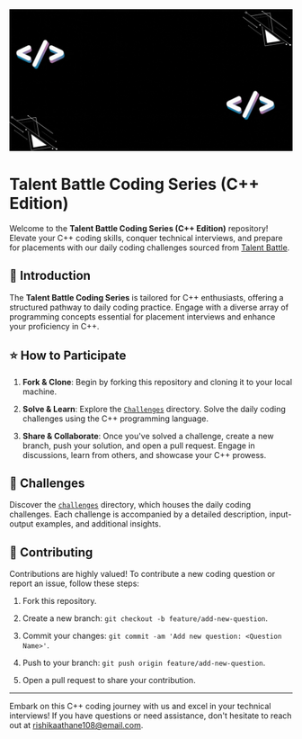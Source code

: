 <div align="center">
  <img src="Get Set.gif" alt="Talent Battle Coding Series" width="600px">
</div>

# Talent Battle Coding Series (C++ Edition)

Welcome to the **Talent Battle Coding Series (C++ Edition)** repository! Elevate your C++ coding skills, conquer technical interviews, and prepare for placements with our daily coding challenges sourced from [Talent Battle](https://talentbattle.in/).

## 🚀 Introduction

The **Talent Battle Coding Series** is tailored for C++ enthusiasts, offering a structured pathway to daily coding practice. Engage with a diverse array of programming concepts essential for placement interviews and enhance your proficiency in C++.

## ⭐️ How to Participate

1. **Fork & Clone**: Begin by forking this repository and cloning it to your local machine.

2. **Solve & Learn**: Explore the [`Challenges`](Challenges) directory. Solve the daily coding challenges using the C++ programming language.

3. **Share & Collaborate**: Once you've solved a challenge, create a new branch, push your solution, and open a pull request. Engage in discussions, learn from others, and showcase your C++ prowess.

## 🧩 Challenges

Discover the [`challenges`](challenges) directory, which houses the daily coding challenges. Each challenge is accompanied by a detailed description, input-output examples, and additional insights.

## 🤝 Contributing

Contributions are highly valued! To contribute a new coding question or report an issue, follow these steps:

1. Fork this repository.

2. Create a new branch: `git checkout -b feature/add-new-question`.

3. Commit your changes: `git commit -am 'Add new question: <Question Name>'`.

4. Push to your branch: `git push origin feature/add-new-question`.

5. Open a pull request to share your contribution.

---

Embark on this C++ coding journey with us and excel in your technical interviews! If you have questions or need assistance, don't hesitate to reach out at rishikaathane108@email.com.
